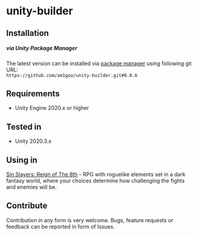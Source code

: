 # unity-builder

## Installation
##### via Unity Package Manager
The latest version can be installed via [package manager](https://docs.unity3d.com/Manual/upm-ui-giturl.html) using following git URL: \
`https://github.com/am1goo/unity-builder.git#0.0.6`

## Requirements
- Unity Engine 2020.x or higher

## Tested in
- Unity 2020.3.x
  
## Using in
[Sin Slayers: Reign of The 8th](https://store.steampowered.com/app/2790000/Sin_Slayers_Reign_of_The_8th/) - RPG with roguelike elements set in a dark fantasy world, where your choices determine how challenging the fights and enemies will be.

## Contribute
Contribution in any form is very welcome. Bugs, feature requests or feedback can be reported in form of Issues.
